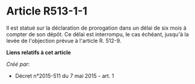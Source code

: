 # Article R513-1-1

Il est statué sur la déclaration de prorogation dans un délai de six mois à compter de son dépôt. Ce délai est interrompu, le
cas échéant, jusqu'à la levée de l'objection prévue à l'article R. 512-9.

**Liens relatifs à cet article**

_Créé par_:

  - Décret n°2015-511 du 7 mai 2015 - art. 1
